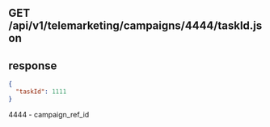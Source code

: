 ## GET /api/v1/telemarketing/campaigns/4444/taskId.json

## response
```json
{
  "taskId": 1111
}
```

4444 - campaign_ref_id
